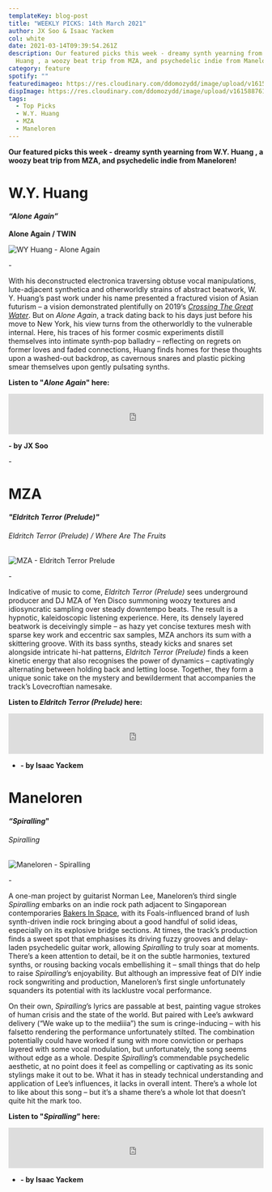 ```yaml
---
templateKey: blog-post
title: "WEEKLY PICKS: 14th March 2021"
author: JX Soo & Isaac Yackem
col: white
date: 2021-03-14T09:39:54.261Z
description: Our featured picks this week - dreamy synth yearning from W.Y.
  Huang , a woozy beat trip from MZA, and psychedelic indie from Maneloren!
category: feature
spotify: ""
featuredimageo: https://res.cloudinary.com/ddomozydd/image/upload/v1615887611/Banner_axwrge.jpg
dispImage: https://res.cloudinary.com/ddomozydd/image/upload/v1615887611/card_l0eu8q.jpg
tags:
  - Top Picks
  - W.Y. Huang
  - MZA
  - Maneloren
---
```

**Our featured picks this week - dreamy synth yearning from W.Y. Huang , a woozy beat trip from MZA, and psychedelic indie from Maneloren!**

# W.Y. Huang

#### ***“Alone Again”***

**Alone Again / TWIN**

![WY Huang - Alone Again](https://res.cloudinary.com/ddomozydd/image/upload/v1616311644/aloneagainwyhuang_scri2c.jpg "WY Huang - Alone Again")

\-

With his deconstructed electronica traversing obtuse vocal manipulations, lute-adjacent synthetica and otherworldly strains of abstract beatwork, W. Y. Huang’s past work under his name presented a fractured vision of Asian futurism – a vision demonstrated plentifully on 2019’s *[Crossing The Great Water](https://open.spotify.com/album/0ILnRrwvy0RukZOKzl4MGi?si=h01iB4sxSwqx-F7RGJo3Lg)*. But on *Alone Again*, a track dating back to his days just before his move to New York, his view turns from the otherworldly to the vulnerable internal. Here, his traces of his former cosmic experiments distill themselves into intimate synth-pop balladry – reflecting on regrets on former loves and faded connections, Huang finds homes for these thoughts upon a washed-out backdrop, as cavernous snares and plastic picking smear themselves upon gently pulsating synths. 

**Listen to "*Alone Again*" here:**

<iframe src="https://open.spotify.com/embed/track/16rbXt4miDeTrJZ0R5G11s" width="100%" height="80" frameborder="0" allowtransparency="true" allow="encrypted-media"></iframe>

**\- by JX Soo**

\-

# MZA

#### ***"Eldritch Terror (Prelude)"***

###### Eldritch Terror (Prelude) / Where Are The Fruits

![MZA - Eldritch Terror Prelude](https://res.cloudinary.com/ddomozydd/image/upload/v1615887608/600x600bb_2_1_tpbyka.jpg "MZA - Eldritch Terror Prelude")

\-

Indicative of music to come, *Eldritch Terror (Prelude)* sees underground producer and DJ MZA of Yen Disco summoning woozy textures and idiosyncratic sampling over steady downtempo beats. The result is a hypnotic, kaleidoscopic listening experience. Here, its densely layered beatwork is deceivingly simple – as hazy yet concise textures mesh with sparse key work and eccentric sax samples, MZA anchors its sum with a skittering groove. With its bass synths, steady kicks and snares set alongside intricate hi-hat patterns, *Eldritch Terror (Prelude)* finds a keen kinetic energy that also recognises the power of dynamics – captivatingly alternating between holding back and letting loose. Together, they form a unique sonic take on the mystery and bewilderment that accompanies the track’s Lovecroftian namesake.

**Listen to *Eldritch Terror (Prelude)* here:**

<iframe src="https://open.spotify.com/embed/track/5RwyHGSafzCVkaKk60Ziuk" width="100%" height="80" frameborder="0" allowtransparency="true" allow="encrypted-media"></iframe>

* **\- by Isaac Yackem**

# Maneloren

#### ***“Spiralling*"**

###### Spiralling

![Maneloren - Spiralling](https://res.cloudinary.com/ddomozydd/image/upload/v1615887608/600x600bb_2_bzpn3o.jpg "Maneloren - Spiralling")

\-

A one-man project by guitarist Norman Lee, Maneloren’s third single *Spiralling* embarks on an indie rock path adjacent to Singaporean contemporaries [Bakers In Space](https://open.spotify.com/album/5bAdk0nX7u1HyLceSrh6WM?si=3caN84rYRC2l5RaPKUSF6g), with its Foals-influenced brand of lush synth-driven indie rock bringing about a good handful of solid ideas, especially on its explosive bridge sections. At times, the track’s production finds a sweet spot that emphasises its driving fuzzy grooves and delay-laden psychedelic guitar work, allowing *Spiralling* to truly soar at moments. There’s a keen attention to detail, be it on the subtle harmonies, textured synths, or rousing backing vocals embellishing it – small things that do help to raise *Spiralling*’s enjoyability. But although an impressive feat of DIY indie rock songwriting and production, Maneloren’s first single unfortunately squanders its potential with its lacklustre vocal performance. 

On their own, *Spiralling*’s lyrics are passable at best, painting vague strokes of human crisis and the state of the world. But paired with Lee’s awkward delivery (“We wake up to the mediiia”) the sum is cringe-inducing – with his falsetto rendering the performance unfortunately stilted. The combination potentially could have worked if sung with more conviction or perhaps layered with some vocal modulation, but unfortunately, the song seems without edge as a whole.  Despite *Spiralling*’s commendable psychedelic aesthetic, at no point does it feel as compelling or captivating as its sonic stylings make it out to be. What it has in steady technical understanding and application of Lee’s influences, it lacks in overall intent. There’s a whole lot to like about this song – but it’s a shame there’s a whole lot that doesn’t quite hit the mark too.

**Listen to "*Spiralling*” here:**

<iframe src="https://open.spotify.com/embed/track/0ZOrxZelmopQh2nKOr2oQC" width="100%" height="80" frameborder="0" allowtransparency="true" allow="encrypted-media"></iframe>

* **\- by Isaac Yackem**